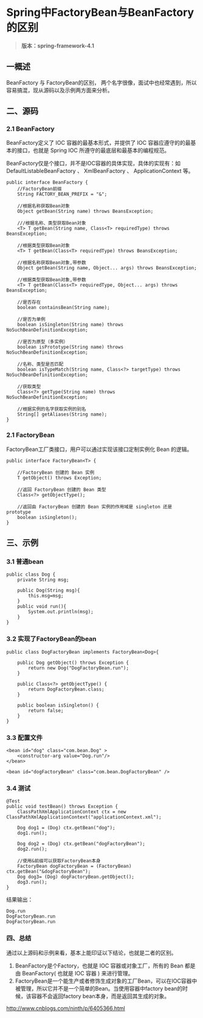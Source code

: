 # Spring中FactoryBean与BeanFactory的区别

> **版本：spring-framework-4.1**

## 一概述

BeanFactory 与 FactoryBean的区别， 两个名字很像，面试中也经常遇到，所以容易搞混，现从源码以及示例两方面来分析。

## 二、源码

### 2.1 BeanFactory

BeanFactory定义了 IOC 容器的最基本形式，并提供了 IOC 容器应遵守的的最基本的接口，也就是 Spring IOC 所遵守的最底层和最基本的编程规范。

BeanFactory仅是个接口，并不是IOC容器的具体实现，具体的实现有：如 DefaultListableBeanFactory 、 XmlBeanFactory 、 ApplicationContext 等。

```
public interface BeanFactory {
    //FactoryBean前缀
    String FACTORY_BEAN_PREFIX = "&";

    //根据名称获取Bean对象
    Object getBean(String name) throws BeansException;

    ///根据名称、类型获取Bean对象
    <T> T getBean(String name, Class<T> requiredType) throws BeansException;

    //根据类型获取Bean对象
    <T> T getBean(Class<T> requiredType) throws BeansException;

    //根据名称获取Bean对象,带参数
    Object getBean(String name, Object... args) throws BeansException;

    //根据类型获取Bean对象,带参数
    <T> T getBean(Class<T> requiredType, Object... args) throws BeansException;

    //是否存在
    boolean containsBean(String name);

    //是否为单例
    boolean isSingleton(String name) throws NoSuchBeanDefinitionException;

    //是否为原型（多实例）
    boolean isPrototype(String name) throws NoSuchBeanDefinitionException;

    //名称、类型是否匹配
    boolean isTypeMatch(String name, Class<?> targetType) throws NoSuchBeanDefinitionException;

    //获取类型
    Class<?> getType(String name) throws NoSuchBeanDefinitionException;

    //根据实例的名字获取实例的别名
    String[] getAliases(String name);
}
```

### 2.1 FactoryBean

FactoryBean工厂类接口，用户可以通过实现该接口定制实例化 Bean 的逻辑。

```
public interface FactoryBean<T> {

    //FactoryBean 创建的 Bean 实例
    T getObject() throws Exception;

    //返回 FactoryBean 创建的 Bean 类型
    Class<?> getObjectType();

    //返回由 FactoryBean 创建的 Bean 实例的作用域是 singleton 还是 prototype
    boolean isSingleton();
}
```

## 三、示例

### 3.1 普通bean

```
public class Dog {
    private String msg;

    public Dog(String msg){
        this.msg=msg;
    }
    public void run(){
        System.out.println(msg);
    }
}
```

### 3.2 实现了FactoryBean的bean

```
public class DogFactoryBean implements FactoryBean<Dog>{

    public Dog getObject() throws Exception {
        return new Dog("DogFactoryBean.run");
    }

    public Class<?> getObjectType() {
        return DogFactoryBean.class;
    }

    public boolean isSingleton() {
        return false;
    }
}
```

### 3.3 配置文件

```
<bean id="dog" class="com.bean.Dog" >
    <constructor-arg value="Dog.run"/>
</bean>

<bean id="dogFactoryBean" class="com.bean.DogFactoryBean" />
```

### 3.4 测试

```
@Test
public void testBean() throws Exception {
    ClassPathXmlApplicationContext ctx = new ClassPathXmlApplicationContext("applicationContext.xml");

    Dog dog1 = (Dog) ctx.getBean("dog");
    dog1.run();

    Dog dog2 = (Dog) ctx.getBean("dogFactoryBean");
    dog2.run();

    //使用&前缀可以获取FactoryBean本身
    FactoryBean dogFactoryBean = (FactoryBean) ctx.getBean("&dogFactoryBean");
    Dog dog3= (Dog) dogFactoryBean.getObject();
    dog3.run();
}
```

结果输出：

```
Dog.run
DogFactoryBean.run
DogFactoryBean.run
```

### 四、总结

通过以上源码和示例来看，基本上能印证以下结论，也就是二者的区别。

1. BeanFactory是个Factory，也就是 IOC 容器或对象工厂，所有的 Bean 都是由 BeanFactory( 也就是 IOC 容器 ) 来进行管理。
2. FactoryBean是一个能生产或者修饰生成对象的工厂Bean，可以在IOC容器中被管理，所以它并不是一个简单的Bean。当使用容器中factory bean的时候，该容器不会返回factory bean本身，而是返回其生成的对象。





http://www.cnblogs.com/ninth/p/6405366.html